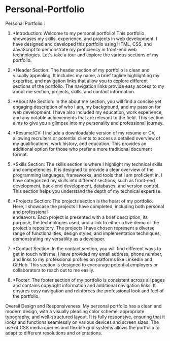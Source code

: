 # Personal-Portfolio

Personal Portfolio : 

1. *Introduction:
Welcome to my personal portfolio! This portfolio showcases my skills, experience, and projects in web development. I have designed and developed this portfolio using HTML, CSS, and JavaScript to demonstrate my proficiency in front-end web technologies. Let's take a tour and explore the various sections of my portfolio.

2. *Header Section:
The header section of my portfolio is clean and visually appealing. It includes my name, a brief tagline highlighting my expertise, and navigation links that allow you to explore different sections of the portfolio. The navigation links provide easy access to my about me section, projects, skills, and contact information.

3. *About Me Section:
In the about me section, you will find a concise yet engaging description of who I am, my background, and my passion for web development. I have also included my education, work experience, and any notable achievements that are relevant to the field. This section aims to give you a glimpse into my personality and professional journey.

4. *Resume/CV:
I include a downloadable version of my resume or CV, allowing recruiters or potential clients to access a detailed overview of my qualifications, work history, and education. This provides an additional option for those who prefer a more traditional document format.

5. *Skills Section:
The skills section is where I highlight my technical skills and competencies. It is designed to provide a clear overview of the programming languages, frameworks, and tools that I am proficient in. I have categorized my skills into different sections, such as front-end development, back-end development, databases, and version control. This section helps you understand the depth of my technical expertise.

6. *Projects Section:
The projects section is the heart of my portfolio. Here, I showcase the projects I have completed, including both personal and professional  
endeavors. Each project is presented with a brief description, its purpose, the technologies used, and a link to either a live demo or the 
project's repository. The projects I have chosen represent a diverse range of functionalities, design styles, and implementation techniques, 
demonstrating my versatility as a developer.

7. *Contact Section:
In the contact section, you will find different ways to get in touch with me. I have provided my email address, phone number, and links to my professional profiles on platforms like LinkedIn and GitHub. This section is designed to encourage potential employers or collaborators to reach out to me easily.

8. *Footer:
The footer section of my portfolio is consistent across all pages and contains copyright information and additional navigation links. It ensures easy navigation and reinforces the professional look and feel of the portfolio.

Overall Design and Responsiveness:
My personal portfolio has a clean and modern design, with a visually pleasing color scheme, appropriate typography, and well-structured layout. It is fully responsive, ensuring that it looks and functions seamlessly on various devices and screen sizes. The use of CSS media queries and flexible grid systems allows the portfolio to adapt to different resolutions and orientations.
